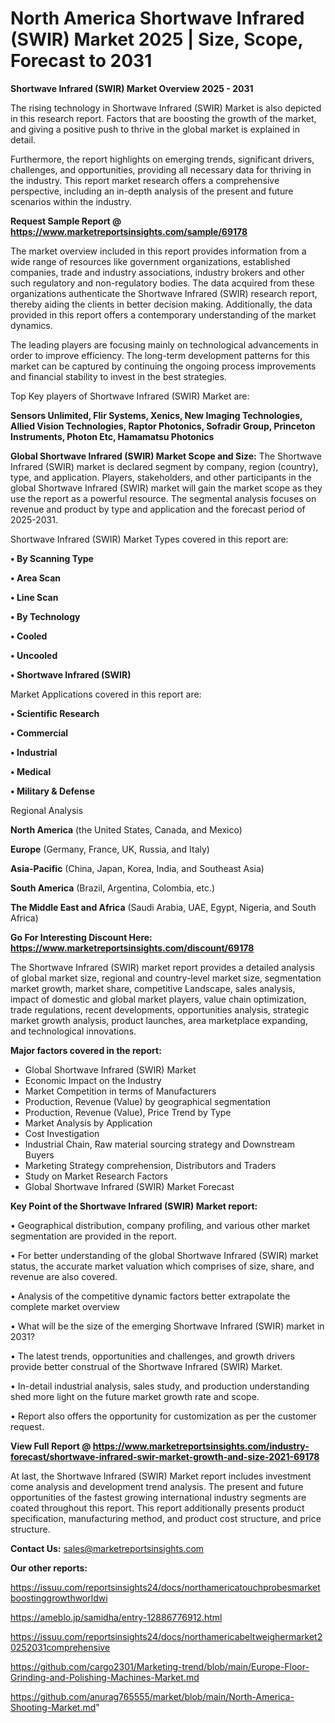 # North America Shortwave Infrared (SWIR) Market 2025 | Size, Scope, Forecast to 2031

<Strong> Shortwave Infrared (SWIR) Market Overview 2025 - 2031</strong>

The rising technology in Shortwave Infrared (SWIR) Market is also depicted in this research report. Factors that are boosting the growth of the market, and giving a positive push to thrive in the global market is explained in detail.

Furthermore, the report highlights on emerging trends, significant drivers, challenges, and opportunities, providing all necessary data for thriving in the industry. This report market research offers a comprehensive perspective, including an in-depth analysis of the present and future scenarios within the industry.

<strong>Request Sample Report @ <a href=https://www.marketreportsinsights.com/sample/69178>https://www.marketreportsinsights.com/sample/69178</a></strong>

The market overview included in this report provides information from a wide range of resources like government organizations, established companies, trade and industry associations, industry brokers and other such regulatory and non-regulatory bodies. The data acquired from these organizations authenticate the Shortwave Infrared (SWIR) research report, thereby aiding the clients in better decision making. Additionally, the data provided in this report offers a contemporary understanding of the market dynamics.

The leading players are focusing mainly on technological advancements in order to improve efficiency. The long-term development patterns for this market can be captured by continuing the ongoing process improvements and financial stability to invest in the best strategies.

Top Key players of Shortwave Infrared (SWIR) Market are:

<strong>Sensors Unlimited, Flir Systems, Xenics, New Imaging Technologies, Allied Vision Technologies, Raptor Photonics, Sofradir Group, Princeton Instruments, Photon Etc, Hamamatsu Photonics</strong>

<strong><b>Global Shortwave Infrared (SWIR) Market Scope and Size:</b></strong>
The Shortwave Infrared (SWIR) market is declared segment by company, region (country), type, and application. Players, stakeholders, and other participants in the global Shortwave Infrared (SWIR) market will gain the market scope as they use the report as a powerful resource. The segmental analysis focuses on revenue and product by type and application and the forecast period of 2025-2031.

Shortwave Infrared (SWIR) Market Types covered in this report are:

<strong>• By Scanning Type

• Area Scan

• Line Scan

• By Technology

• Cooled

• Uncooled

• Shortwave Infrared (SWIR)</strong>

Market Applications covered in this report are:

<strong>• Scientific Research

• Commercial

• Industrial

• Medical

• Military & Defense</strong> 

Regional Analysis

<strong>North America</strong> (the United States, Canada, and Mexico)

<strong>Europe</strong> (Germany, France, UK, Russia, and Italy)

<strong>Asia-Pacific</strong> (China, Japan, Korea, India, and Southeast Asia)

<strong>South America</strong> (Brazil, Argentina, Colombia, etc.)

<strong>The Middle East and Africa</strong> (Saudi Arabia, UAE, Egypt, Nigeria, and South Africa)

<strong>Go For Interesting Discount Here: <a href=https://www.marketreportsinsights.com/discount/69178>https://www.marketreportsinsights.com/discount/69178</a></strong>

The Shortwave Infrared (SWIR) market report provides a detailed analysis of global market size, regional and country-level market size, segmentation market growth, market share, competitive Landscape, sales analysis, impact of domestic and global market players, value chain optimization, trade regulations, recent developments, opportunities analysis, strategic market growth analysis, product launches, area marketplace expanding, and technological innovations.

<strong><b>Major factors covered in the report:</b></strong>
<ul>
  <li>Global Shortwave Infrared (SWIR) Market </li>
  <li>Economic Impact on the Industry</li>
  <li>Market Competition in terms of Manufacturers</li>
  <li>Production, Revenue (Value) by geographical segmentation</li>
  <li>Production, Revenue (Value), Price Trend by Type</li>
  <li>Market Analysis by Application</li>
  <li>Cost Investigation</li>
  <li>Industrial Chain, Raw material sourcing strategy and Downstream Buyers</li>
  <li>Marketing Strategy comprehension, Distributors and Traders</li>
  <li>Study on Market Research Factors</li>
  <li>Global Shortwave Infrared (SWIR) Market Forecast</li>
</ul>

<strong><b>Key Point of the Shortwave Infrared (SWIR) Market report:</b></strong>

• Geographical distribution, company profiling, and various other market segmentation are provided in the report.

• For better understanding of the global Shortwave Infrared (SWIR) market status, the accurate market valuation which comprises of size, share, and revenue are also covered.

• Analysis of the competitive dynamic factors better extrapolate the complete market overview

• What will be the size of the emerging Shortwave Infrared (SWIR) market in 2031?

• The latest trends, opportunities and challenges, and growth drivers provide better construal of the Shortwave Infrared (SWIR) Market.

• In-detail industrial analysis, sales study, and production understanding shed more light on the future market growth rate and scope.

• Report also offers the opportunity for customization as per the customer request.

<strong><b>View Full Report @ <a href=https://www.marketreportsinsights.com/industry-forecast/shortwave-infrared-swir-market-growth-and-size-2021-69178>https://www.marketreportsinsights.com/industry-forecast/shortwave-infrared-swir-market-growth-and-size-2021-69178</a></b></strong>


At last, the Shortwave Infrared (SWIR) Market report includes investment come analysis and development trend analysis. The present and future opportunities of the fastest growing international industry segments are coated throughout this report. This report additionally presents product specification, manufacturing method, and product cost structure, and price structure.

<strong>Contact Us:</strong>
sales@marketreportsinsights.com

<strong>Our other reports:</strong>

<a href=https://issuu.com/reportsinsights24/docs/northamericatouchprobesmarketboostinggrowthworldwi>https://issuu.com/reportsinsights24/docs/northamericatouchprobesmarketboostinggrowthworldwi</a>

<a href=https://ameblo.jp/samidha/entry-12886776912.html>https://ameblo.jp/samidha/entry-12886776912.html</a>

<a href=https://issuu.com/reportsinsights24/docs/northamericabeltweighermarket20252031comprehensive>https://issuu.com/reportsinsights24/docs/northamericabeltweighermarket20252031comprehensive</a>

<a href=https://github.com/cargo2301/Marketing-trend/blob/main/Europe-Floor-Grinding-and-Polishing-Machines-Market.md>https://github.com/cargo2301/Marketing-trend/blob/main/Europe-Floor-Grinding-and-Polishing-Machines-Market.md</a>

<a href=https://github.com/anurag765555/market/blob/main/North-America-Shooting-Market.md>https://github.com/anurag765555/market/blob/main/North-America-Shooting-Market.md</a>"
